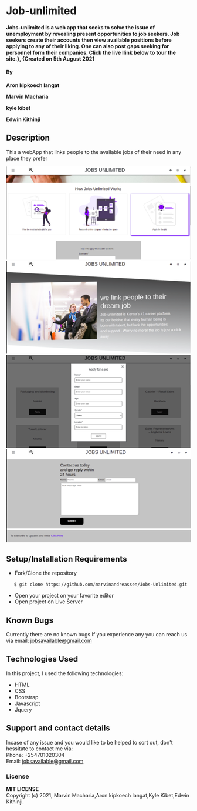 # Job-unlimited
#### Jobs-unlimited is a web app that seeks to solve the issue of unemployment by revealing present opportunities to job seekers. Job seekers create their accounts then view available positions before applying to any of their liking. One can also post gaps seeking for personnel form their companies. Click the live llink below to tour the site.}, {Created on 5th August 2021
#### By
**Aron kipkoech langat**

**Marvin Macharia**

**kyle kibet**

**Edwin Kithinji**

## Description
This a webApp that links people to the available jobs of their need in any place they prefer

![index-page](Assets/README/index-page.png)
<br>
![about-page](Assets/README/about-page.png)
<br>
![services-page](Assets/README/services-page.png)
<br>
![contact-page](Assets/README/contact-page.png)

## Setup/Installation Requirements
* Fork/Clone the repository
```
   $ git clone https://github.com/marvinandreassen/Jobs-Unlimited.git
```
* Open your project on your favorite editor
* Open project on Live Server
## Known Bugs
Currently there are no known bugs.If you experience any you can reach us via email: jobsavailable@gmail.com
## Technologies Used
In this project, I used the following technologies:
* HTML
* CSS
* Bootstrap
* Javascript
* Jquery
## Support and contact details
Incase of any issue and you would like to be helped to sort out, don't hessitate to contact me via:
<br>
Phone: <a>+254701020304</a>
<br>
Email: <a href="mailto:jobsavailable@gmail.com">jobsavailable@gmail.com</a>

### License
**MIT LICENSE**
<br>
Copyright (c) 2021, Marvin Macharia,Aron kipkoech langat,Kyle Kibet,Edwin Kithinji. 

